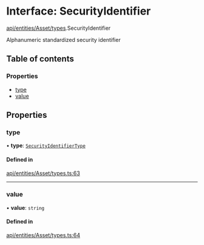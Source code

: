 # Interface: SecurityIdentifier

[api/entities/Asset/types](../wiki/api.entities.Asset.types).SecurityIdentifier

Alphanumeric standardized security identifier

## Table of contents

### Properties

- [type](../wiki/api.entities.Asset.types.SecurityIdentifier#type)
- [value](../wiki/api.entities.Asset.types.SecurityIdentifier#value)

## Properties

### type

• **type**: [`SecurityIdentifierType`](../wiki/api.entities.Asset.types.SecurityIdentifierType)

#### Defined in

[api/entities/Asset/types.ts:63](https://github.com/PolymeshAssociation/polymesh-sdk/blob/f8a937f04/src/api/entities/Asset/types.ts#L63)

___

### value

• **value**: `string`

#### Defined in

[api/entities/Asset/types.ts:64](https://github.com/PolymeshAssociation/polymesh-sdk/blob/f8a937f04/src/api/entities/Asset/types.ts#L64)
